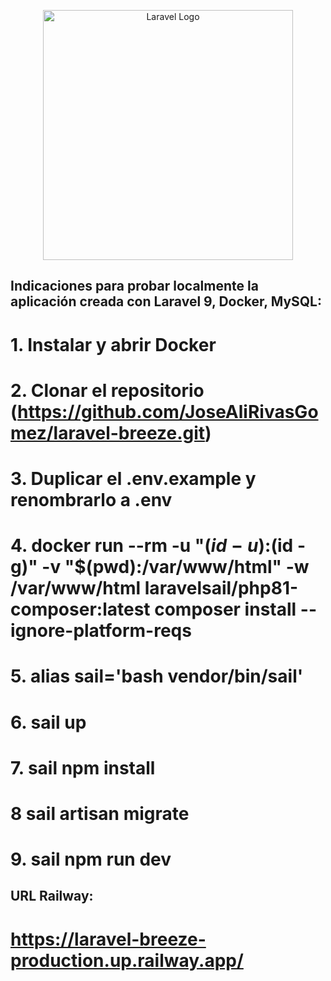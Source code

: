<p align="center"><a href="https://laravel.com" target="_blank"><img src="https://raw.githubusercontent.com/laravel/art/master/logo-lockup/5%20SVG/2%20CMYK/1%20Full%20Color/laravel-logolockup-cmyk-red.svg" width="400" alt="Laravel Logo"></a></p>

## Indicaciones para probar localmente la aplicación creada con Laravel 9, Docker, MySQL:

# 1. Instalar y abrir Docker

# 2. Clonar el repositorio (https://github.com/JoseAliRivasGomez/laravel-breeze.git)

# 3. Duplicar el .env.example y renombrarlo a .env

# 4. __docker run --rm -u "$(id -u):$(id -g)" -v "$(pwd):/var/www/html" -w /var/www/html laravelsail/php81-composer:latest composer install --ignore-platform-reqs__

# 5. __alias sail='bash vendor/bin/sail'__

# 6. __sail up__

# 7. __sail npm install__

# 8 __sail artisan migrate__

# 9. __sail npm run dev__

## URL Railway:

# https://laravel-breeze-production.up.railway.app/